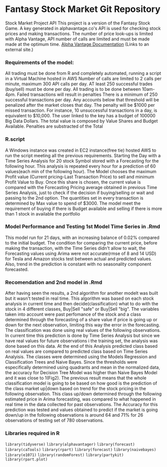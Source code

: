 # Fantasy Stock Market Git Repository
Stock Market Project API
This project is a version of the Fantasy Stock Game. A key generated in alphavantage.co's API is used for checking stock prices and making transactions. The number of price look-ups is limited  with Alpha Vantage, API number of calls are limited and must be made made at the optimum time.
[Alpha Vantage Documentation](https://www.alphavantage.co/documentation/) (Links to an external site.)

### Requirements of the model:
All trading must be done from R and completely automated, running a script in a Virtual Machine hosted in AWS
Number of calls are limited to 2 calls per minute, maximum 300 API calls per day.
AT least 250 successful trades (buy/sell) must be done per day.
All trading is to be done between 10am-4pm.
Failed transactions will result in penalties
There is a minimum of 250 successful transactions per day. Any accounts below that threshold will be penalized after the market closes that day. The penalty will be $1000 per missed transaction. For instance, 10 unsuccessful transactions in a day, is equivalent to $10,000.
The user linked to the key has a budget of 100000 Big Data Dollars. The total value is composed by Value Shares and Budget Available. Penalties are substracted of the Total

### R.script
A Windows instance was created in EC2 instance(free tie) hosted AWS to run the script meeting all the previous requirements.
Starting the Day with a Time Series Analysis for 20 stock Symbol stored with a Forecasting for the following hour. This analysis is repeated every hour for a prediction of 60 values(each min of the following hour).
The Model chooses the maximum Profit value (Current pricing-Last Transaction Price) to sell and minimum Profit Value to Buy. Once this share is chosen, the current value is compared with the Forecasting Pricing average obtained in previous Time Series Analysis, just to check if the decision if buying/selling or wait and passing to the 2nd option.
The quantities set in every transaction is determined by Max value to spend of $3000.
The model meet the requirement of buying if there is Budget available and selling if there is more than 1 stock in available the portfolio

### Model Performance and Testing 1st Model Time Series in .Rmd 
This model run for 21 days, with an increasing balance of 0.02% compared to the initial budget. The condition for comparing the current price, before making the transaction, with the Time Series didn't allow to wait, the Forecasting values using Arima were not accurate(rmse of 8 and 14 USD) for Tesla and Amazon stocks test between actual and predicted values. Also, trend in the prediction is constant with no seasonality component forecasted.

### Recomendation and 2nd model in .Rmd
After having seen the results, a 2nd algorithm for another modelt was built but it wasn't tested in real time. This algorithm was based on each stock analysis in current time and then decide(classification) what to do with the stock in 4 different classes, Buy|Sell "safe" or Buy|Sell "big". The variables taken into account were past perfomance of the stock and a class determined through the forecasting of a share value if price is going up or down for the next observation, limiting this way the error in the forecasting.
The classification was done using  real values of the following observations. In current time this prediction is done by Time Series Analysis but since we have real values for future observations i the training set, the analysis was done based on this data. At the end of this Analysis predicted class based on real values are compared to predicted class based on Time Series Analyisis.
The classes were determined using the Models Regression and Classification Trees and Naive Bayes. Since the thresholds were especifically determined using quadrants and mean in the normalized data, the accuracy for Decision Tree Model was higher than Naive Bayes Model and it was close to 1(Fig2).
The previous result means that the whole classification model is going to be based on how good is the prediction of the class market up|down based on trend for the stock pricing in the following observation.
This class up/down determined through the following estimated price in Arima forecasting, was compared to what happened in real time in the data collected for past observations. The Accuracy for this prediction was tested and values obtained to predict if the market is going down/up in the following observations is around 64 and 71% for 26 observations of testing set of 780 observations.

### Libraries required in R
`library(tidyverse)`
`library(alphavantager)`
`library(forecast)`
`library(caTools)`
`library(rpart)`
`library(forecast)`
`library(naivebayes)`
`library(e1071)`
`library(randomForest)`
`library(partykit)`
`library(rpart.plot)`



